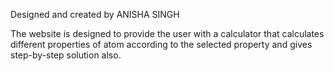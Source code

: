 Designed and created by ANISHA SINGH


The website is designed to provide the user with a calculator that calculates different properties of atom according to the selected property and gives step-by-step solution also.
